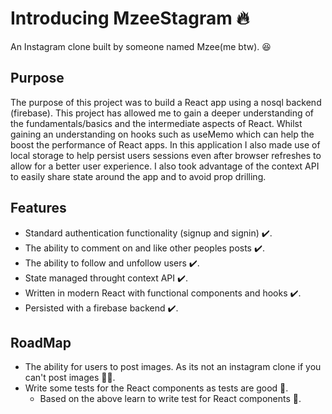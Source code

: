 # Introducing MzeeStagram 🔥
  An Instagram clone built by someone named Mzee(me btw). 😆
  
## Purpose

The purpose of this project was to build a React app using a nosql backend (firebase). This project has allowed me to gain a deeper understanding of the fundamentals/basics and the intermediate aspects of React. Whilst gaining an understanding on hooks such as useMemo which can help the boost the performance of React apps. In this application I also made use of local storage to help persist users sessions even after browser refreshes to allow for a better user experience. I also took advantage of the context API to easily share state around the app and to avoid prop drilling.

## Features
  * Standard authentication functionality (signup and signin) ✔️.
  * The ability to comment on and like other peoples posts ✔️.
  * The ability to follow and unfollow users ✔️.
  * State managed throught context API ✔️.
  * Written in modern React with functional components and hooks ✔️.
  * Persisted with a firebase backend ✔️.

## RoadMap
  * The ability for users to post images. As its not an instagram clone if you can't post images 🤦‍♂️.
  * Write some tests for the React components as tests are good 🧪. 
      * Based on the above learn to write test for React components 🙂.

